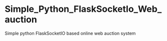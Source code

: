 # Simple_Python_FlaskSocketIo_Web_auction
Simple python FlaskSocketIO based online web auction system
